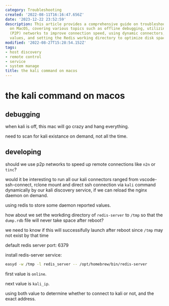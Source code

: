 ```yaml
---
category: Troubleshooting
created: '2022-08-11T16:16:47.656Z'
date: '2023-12-22 23:52:59'
description: This article provides a comprehensive guide on troubleshooting Kali Linux
  on MacOS, covering various topics such as offline debugging, utilizing Peer-to-Peer
  (P2P) networks to improve connection speed, using dynamic connectors, storing Redis
  values, and setting the Redis working directory to optimize disk space utilization.
modified: '2022-08-27T15:28:54.152Z'
tags:
- host discovery
- remote control
- service
- system manage
title: the kali command on macos
---
```


# the kali command on macos

## debugging

when kali is off, this mac will go crazy and hang everything.

need to scan for kali existance on demand, not all the time.

## developing

should we use p2p networks to speed up remote connections like `n2n` or `tinc`?

would it be interesting to run all our kali connectors ranged from vscode-ssh-connect, rclone mount and direct ssh connection via `kali` command dynamically by our kali discovery service, if we can reload the nginx daemon on demand.

using redis to store some daemon reported values.

how about we set the workding directory of `redis-server` to `/tmp` so that the `dump.rdb` file will never take space after reboot?

we need to know if this will successifully launch after reboot since `/tmp` may not exist by that time

default redis server port: 6379

install redis-server service:
```bash
easyd -w /tmp -l redis_server -- /opt/homebrew/bin/redis-server
```

first value is `online`.

next value is `kali_ip`.

using both value to determine whether to connect to kali or not, and the exact address.

